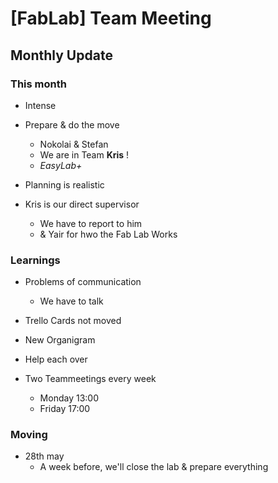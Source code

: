 # [FabLab] Team Meeting
## Monthly Update
### This month
- Intense
- Prepare & do the move
  - Nokolai & Stefan
  - We are in Team **Kris** !
  - _EasyLab+_

- Planning is realistic
- Kris is our direct supervisor
  - We have to report to him
  - & Yair for hwo the Fab Lab Works

### Learnings
- Problems of communication
  - We have to talk

- Trello Cards not moved
- New Organigram
- Help each over
- Two Teammeetings every week
  - Monday 13:00
  - Friday 17:00

### Moving
- 28th may
  - A week before, we'll close the lab & prepare everything
